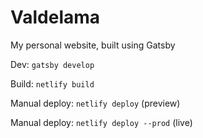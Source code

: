 # Valdelama

My personal website, built using Gatsby

Dev: `gatsby develop`

Build: `netlify build`

Manual deploy: `netlify deploy` (preview)

Manual deploy: `netlify deploy --prod` (live)
